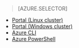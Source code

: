 > [AZURE.SELECTOR]
- [Portal (Linux cluster)](../articles/hdinsight/hdinsight-administer-use-portal-linux.md)
- [Portal (Windows cluster)](../articles/hdinsight/hdinsight-administer-use-management-portal.md)
- [Azure CLI](../articles/hdinsight/hdinsight-administer-use-command-line.md)
- [Azure PowerShell](../articles/hdinsight/hdinsight-administer-use-powershell.md)

<!---HONumber=Oct15_HO3-->